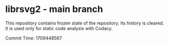 # librsvg2 - main branch

This repository contains frozen state of the repository.
Its history is cleared. It is used only for static code
analysis with Codacy.

Commit Time: 1709448567